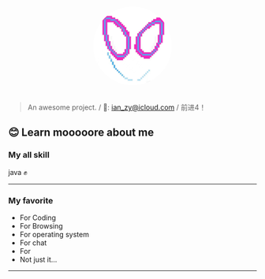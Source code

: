 

<div style="text-align:center;">
    <img src="_media/二向箔logo.jpg" alt="logo" style="width:160px; height:160px; border-radius:50%; ">
</div>
<br>

> An awesome project. /
> 📮: ian_zy@icloud.com / 
>  前进4！
## 😊 Learn mooooore about me

### My all skill

java ✊

---
### My favorite
- For Coding
- For Browsing
- For operating system
- For chat
- For 
- Not just it...

---